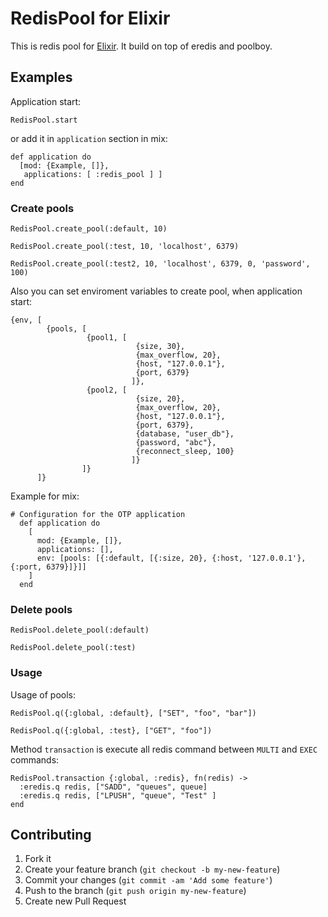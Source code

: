 # RedisPool for Elixir

This is redis pool for [Elixir](http://elixir-lang.org/). It build on top of eredis and poolboy.

## Examples

Application start:

```
RedisPool.start
```
or add it in `application` section in mix:

```
def application do
  [mod: {Example, []},
   applications: [ :redis_pool ] ]
end
```

### Create pools

```
RedisPool.create_pool(:default, 10)

RedisPool.create_pool(:test, 10, 'localhost', 6379)

RedisPool.create_pool(:test2, 10, 'localhost', 6379, 0, 'password', 100)
```

Also you can set enviroment variables to create pool, when application start:

```
{env, [
        {pools, [
                 {pool1, [
                            {size, 30},
                            {max_overflow, 20},
                            {host, "127.0.0.1"},
                            {port, 6379}
                           ]},
                 {pool2, [
                            {size, 20},
                            {max_overflow, 20},
                            {host, "127.0.0.1"},
                            {port, 6379},
                            {database, "user_db"},
                            {password, "abc"},
                            {reconnect_sleep, 100}
                           ]}
                ]}
      ]}
```

Example for mix:

```
# Configuration for the OTP application
  def application do
    [
      mod: {Example, []},
      applications: [],
      env: [pools: [{:default, [{:size, 20}, {:host, '127.0.0.1'}, {:port, 6379}]}]]
    ]
  end
```

### Delete pools

```
RedisPool.delete_pool(:default)

RedisPool.delete_pool(:test)
```

### Usage

Usage of pools:

```
RedisPool.q({:global, :default}, ["SET", "foo", "bar"])

RedisPool.q({:global, :test}, ["GET", "foo"])
```

Method `transaction` is execute all redis command between `MULTI` and `EXEC` commands:

```
RedisPool.transaction {:global, :redis}, fn(redis) ->
  :eredis.q redis, ["SADD", "queues", queue]
  :eredis.q redis, ["LPUSH", "queue", "Test" ]
end
```

## Contributing

1. Fork it
2. Create your feature branch (`git checkout -b my-new-feature`)
3. Commit your changes (`git commit -am 'Add some feature'`)
4. Push to the branch (`git push origin my-new-feature`)
5. Create new Pull Request